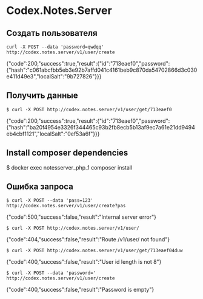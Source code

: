 # Codex.Notes.Server

## Создать пользователя
`curl -X POST --data 'password=qwdqq' http://codex.notes.server/v1/user/create`

{"code":200,"success":true,"result":{"id":"713eaef0","password":{"hash":"c061abcfbb5eb3e92b7affd041c4161beb9c870da54702866d3c030e411d49e3","localSalt":"9b727826"}}}

## Получить данные

`$ curl -X POST http://codex.notes.server/v1/user/get/713eaef0`

{"code":200,"success":true,"result":{"id":"713eaef0","password":{"hash":"ba20f4954e3326f344465c93b2fb8ecb5b13af9ec7a61e21dd9494eb4cbf1121","localSalt":"0ef53a6f"}}}

## Install composer dependencies

$ docker exec notesserver_php_1 composer install

## Ошибка запроса
`$ curl -X POST --data 'pass=123' http://codex.notes.server/v1/user/create?pas`

{"code":500,"success":false,"result":"Internal server error"}

`$ curl -X POST http://codex.notes.server/v1/user/`

{"code":404,"success":false,"result":"Route \/v1\/user\/ not found"}

`$ curl -X POST http://codex.notes.server/v1/user/get/713eaef04duw`

{"code":400,"success":false,"result":"User id length is not 8"}

`$ curl -X POST --data 'password=' http://codex.notes.server/v1/user/create`

{"code":400,"success":false,"result":"Password is empty"}

